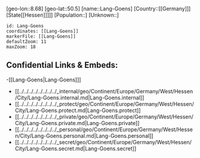 ﻿---
location: [50.5,8.68]
mapzoom: [7,12] 
mapmarker: city 
type: City
tags:
- geo/City


SpocWebEntityId: 31812
isDeleted: false
confidential: public

---
[geo-lon::8.68]
[geo-lat::50.5]
[name::Lang-Goens]
[Country::[[Germany]]]
[State[[Hessen]]]]]
[Population::]
[Unknown::]


```leaflet
id: Lang-Goens
coordinates: [[Lang-Goens]]
markerFile: [[Lang-Goens]]
defaultZoom: 11 
maxZoom: 18
```


## Confidential Links & Embeds: 
-[[Lang-Goens|Lang-Goens]]] 
- [[../../../../../../../../_internal/geo/Continent/Europe/Germany/West/Hessen/City/Lang-Goens.internal.md|Lang-Goens.internal]] 
- [[../../../../../../../../_protect/geo/Continent/Europe/Germany/West/Hessen/City/Lang-Goens.protect.md|Lang-Goens.protect]] 
- [[../../../../../../../../_private/geo/Continent/Europe/Germany/West/Hessen/City/Lang-Goens.private.md|Lang-Goens.private]] 
- [[../../../../../../../../_personal/geo/Continent/Europe/Germany/West/Hessen/City/Lang-Goens.personal.md|Lang-Goens.personal]] 
- [[../../../../../../../../_secret/geo/Continent/Europe/Germany/West/Hessen/City/Lang-Goens.secret.md|Lang-Goens.secret]] 
